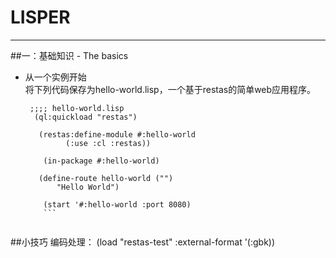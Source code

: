 LISPER
======
-------
##一：基础知识 - The basics
* 从一个实例开始  
  将下列代码保存为hello-world.lisp，一个基于restas的简单web应用程序。
  ```
   ;;;; hello-world.lisp 
    (ql:quickload "restas") 
	 
	 (restas:define-module #:hello-world
	       (:use :cl :restas))
	  
	  (in-package #:hello-world)
	 
	 (define-route hello-world ("")
	     "Hello World")
	  
	  (start '#:hello-world :port 8080)
	  ```


##小技巧
	  编码处理：
	  (load "restas-test" :external-format '(:gbk))
